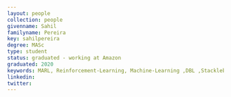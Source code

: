 ```yaml
---
layout: people
collection: people
givenname: Sahil
familyname: Pereira
key: sahilpereira
degree: MASc
type: student
status: graduated - working at Amazon
graduated: 2020
keywords: MARL, Reinforcement-Learning, Machine-Learning ,DBL ,StacklebergDrive ,sahil ,smarl
linkedin:
twitter:
---
```




